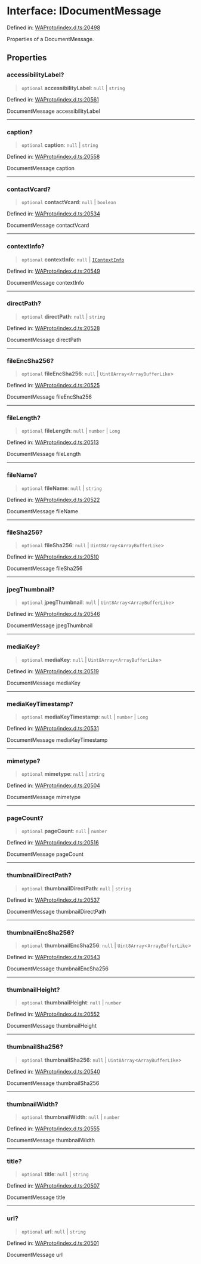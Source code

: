 # Interface: IDocumentMessage

Defined in: [WAProto/index.d.ts:20498](https://github.com/Fokusdotid/Baileys/blob/c2e37a764497a58082d1525ba2f083f341e3eefa/WAProto/index.d.ts#L20498)

Properties of a DocumentMessage.

## Properties

### accessibilityLabel?

> `optional` **accessibilityLabel**: `null` \| `string`

Defined in: [WAProto/index.d.ts:20561](https://github.com/Fokusdotid/Baileys/blob/c2e37a764497a58082d1525ba2f083f341e3eefa/WAProto/index.d.ts#L20561)

DocumentMessage accessibilityLabel

***

### caption?

> `optional` **caption**: `null` \| `string`

Defined in: [WAProto/index.d.ts:20558](https://github.com/Fokusdotid/Baileys/blob/c2e37a764497a58082d1525ba2f083f341e3eefa/WAProto/index.d.ts#L20558)

DocumentMessage caption

***

### contactVcard?

> `optional` **contactVcard**: `null` \| `boolean`

Defined in: [WAProto/index.d.ts:20534](https://github.com/Fokusdotid/Baileys/blob/c2e37a764497a58082d1525ba2f083f341e3eefa/WAProto/index.d.ts#L20534)

DocumentMessage contactVcard

***

### contextInfo?

> `optional` **contextInfo**: `null` \| [`IContextInfo`](../../../interfaces/IContextInfo.md)

Defined in: [WAProto/index.d.ts:20549](https://github.com/Fokusdotid/Baileys/blob/c2e37a764497a58082d1525ba2f083f341e3eefa/WAProto/index.d.ts#L20549)

DocumentMessage contextInfo

***

### directPath?

> `optional` **directPath**: `null` \| `string`

Defined in: [WAProto/index.d.ts:20528](https://github.com/Fokusdotid/Baileys/blob/c2e37a764497a58082d1525ba2f083f341e3eefa/WAProto/index.d.ts#L20528)

DocumentMessage directPath

***

### fileEncSha256?

> `optional` **fileEncSha256**: `null` \| `Uint8Array`\<`ArrayBufferLike`\>

Defined in: [WAProto/index.d.ts:20525](https://github.com/Fokusdotid/Baileys/blob/c2e37a764497a58082d1525ba2f083f341e3eefa/WAProto/index.d.ts#L20525)

DocumentMessage fileEncSha256

***

### fileLength?

> `optional` **fileLength**: `null` \| `number` \| `Long`

Defined in: [WAProto/index.d.ts:20513](https://github.com/Fokusdotid/Baileys/blob/c2e37a764497a58082d1525ba2f083f341e3eefa/WAProto/index.d.ts#L20513)

DocumentMessage fileLength

***

### fileName?

> `optional` **fileName**: `null` \| `string`

Defined in: [WAProto/index.d.ts:20522](https://github.com/Fokusdotid/Baileys/blob/c2e37a764497a58082d1525ba2f083f341e3eefa/WAProto/index.d.ts#L20522)

DocumentMessage fileName

***

### fileSha256?

> `optional` **fileSha256**: `null` \| `Uint8Array`\<`ArrayBufferLike`\>

Defined in: [WAProto/index.d.ts:20510](https://github.com/Fokusdotid/Baileys/blob/c2e37a764497a58082d1525ba2f083f341e3eefa/WAProto/index.d.ts#L20510)

DocumentMessage fileSha256

***

### jpegThumbnail?

> `optional` **jpegThumbnail**: `null` \| `Uint8Array`\<`ArrayBufferLike`\>

Defined in: [WAProto/index.d.ts:20546](https://github.com/Fokusdotid/Baileys/blob/c2e37a764497a58082d1525ba2f083f341e3eefa/WAProto/index.d.ts#L20546)

DocumentMessage jpegThumbnail

***

### mediaKey?

> `optional` **mediaKey**: `null` \| `Uint8Array`\<`ArrayBufferLike`\>

Defined in: [WAProto/index.d.ts:20519](https://github.com/Fokusdotid/Baileys/blob/c2e37a764497a58082d1525ba2f083f341e3eefa/WAProto/index.d.ts#L20519)

DocumentMessage mediaKey

***

### mediaKeyTimestamp?

> `optional` **mediaKeyTimestamp**: `null` \| `number` \| `Long`

Defined in: [WAProto/index.d.ts:20531](https://github.com/Fokusdotid/Baileys/blob/c2e37a764497a58082d1525ba2f083f341e3eefa/WAProto/index.d.ts#L20531)

DocumentMessage mediaKeyTimestamp

***

### mimetype?

> `optional` **mimetype**: `null` \| `string`

Defined in: [WAProto/index.d.ts:20504](https://github.com/Fokusdotid/Baileys/blob/c2e37a764497a58082d1525ba2f083f341e3eefa/WAProto/index.d.ts#L20504)

DocumentMessage mimetype

***

### pageCount?

> `optional` **pageCount**: `null` \| `number`

Defined in: [WAProto/index.d.ts:20516](https://github.com/Fokusdotid/Baileys/blob/c2e37a764497a58082d1525ba2f083f341e3eefa/WAProto/index.d.ts#L20516)

DocumentMessage pageCount

***

### thumbnailDirectPath?

> `optional` **thumbnailDirectPath**: `null` \| `string`

Defined in: [WAProto/index.d.ts:20537](https://github.com/Fokusdotid/Baileys/blob/c2e37a764497a58082d1525ba2f083f341e3eefa/WAProto/index.d.ts#L20537)

DocumentMessage thumbnailDirectPath

***

### thumbnailEncSha256?

> `optional` **thumbnailEncSha256**: `null` \| `Uint8Array`\<`ArrayBufferLike`\>

Defined in: [WAProto/index.d.ts:20543](https://github.com/Fokusdotid/Baileys/blob/c2e37a764497a58082d1525ba2f083f341e3eefa/WAProto/index.d.ts#L20543)

DocumentMessage thumbnailEncSha256

***

### thumbnailHeight?

> `optional` **thumbnailHeight**: `null` \| `number`

Defined in: [WAProto/index.d.ts:20552](https://github.com/Fokusdotid/Baileys/blob/c2e37a764497a58082d1525ba2f083f341e3eefa/WAProto/index.d.ts#L20552)

DocumentMessage thumbnailHeight

***

### thumbnailSha256?

> `optional` **thumbnailSha256**: `null` \| `Uint8Array`\<`ArrayBufferLike`\>

Defined in: [WAProto/index.d.ts:20540](https://github.com/Fokusdotid/Baileys/blob/c2e37a764497a58082d1525ba2f083f341e3eefa/WAProto/index.d.ts#L20540)

DocumentMessage thumbnailSha256

***

### thumbnailWidth?

> `optional` **thumbnailWidth**: `null` \| `number`

Defined in: [WAProto/index.d.ts:20555](https://github.com/Fokusdotid/Baileys/blob/c2e37a764497a58082d1525ba2f083f341e3eefa/WAProto/index.d.ts#L20555)

DocumentMessage thumbnailWidth

***

### title?

> `optional` **title**: `null` \| `string`

Defined in: [WAProto/index.d.ts:20507](https://github.com/Fokusdotid/Baileys/blob/c2e37a764497a58082d1525ba2f083f341e3eefa/WAProto/index.d.ts#L20507)

DocumentMessage title

***

### url?

> `optional` **url**: `null` \| `string`

Defined in: [WAProto/index.d.ts:20501](https://github.com/Fokusdotid/Baileys/blob/c2e37a764497a58082d1525ba2f083f341e3eefa/WAProto/index.d.ts#L20501)

DocumentMessage url
